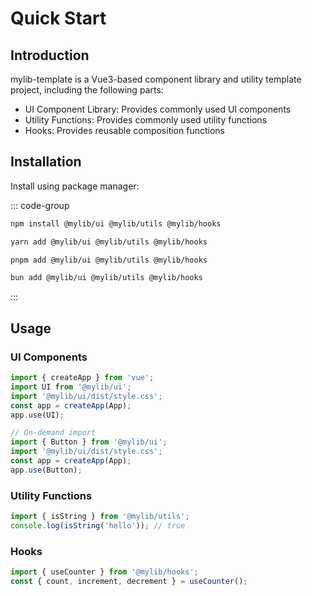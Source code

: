 # Quick Start

## Introduction

mylib-template is a Vue3-based component library and utility template project, including the following parts:

- UI Component Library: Provides commonly used UI components
- Utility Functions: Provides commonly used utility functions
- Hooks: Provides reusable composition functions

## Installation

Install using package manager:

::: code-group

```bash [npm]
npm install @mylib/ui @mylib/utils @mylib/hooks
```

```bash [yarn]
yarn add @mylib/ui @mylib/utils @mylib/hooks
```

```bash [pnpm]
pnpm add @mylib/ui @mylib/utils @mylib/hooks
```

```bash [bun]
bun add @mylib/ui @mylib/utils @mylib/hooks
```

:::

## Usage

### UI Components

```ts
import { createApp } from 'vue';
import UI from '@mylib/ui';
import '@mylib/ui/dist/style.css';
const app = createApp(App);
app.use(UI);

// On-demand import
import { Button } from '@mylib/ui';
import '@mylib/ui/dist/style.css';
const app = createApp(App);
app.use(Button);
```

### Utility Functions

```ts
import { isString } from '@mylib/utils';
console.log(isString('hello')); // true
```

### Hooks

```ts
import { useCounter } from '@mylib/hooks';
const { count, increment, decrement } = useCounter();
```
